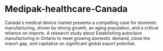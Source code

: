 # Medipak-healthcare-Canada
Canada's medical device market presents a compelling case for domestic manufacturing, driven by strong growth, an aging population, and a critical reliance on imports. A research study about Establishing autoclave manufacturing in Ontario to meet growing domestic demand, close the import gap, and capitalize on significant global export potential.
